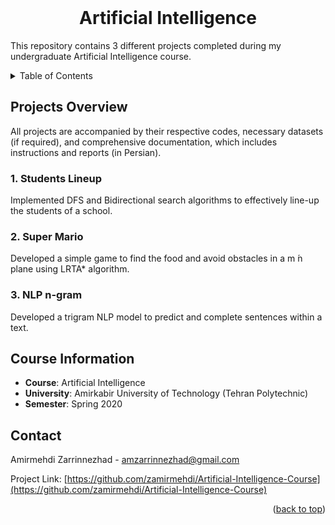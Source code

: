 <!-- PROJECT INFO -->
<br/>
<div align="center">
  <h1 align="center">Artificial Intelligence</h1>
  
  <p align="left">
    This repository contains 3 different projects completed during my undergraduate Artificial Intelligence course.
    <br/>
  </p>
  
</div>


<!-- TABLE OF CONTENTS -->
<details>
  <summary>Table of Contents</summary>
  <ol>
    <li><a href="#projects-overview">Projects Overview</a>
      <ul>
        <li><a href="#-1-students-lineup-">1. Students Lineup</a></li>
        <li><a href="#-2-super-mario-">2. Super Mario</a></li>
        <li><a href="#-3-nlp-n-gram-">3. NLP n-gram</a></li>
      </ul>
    </li>
    <li><a href="#course-information">Course Information</a></li>
    <li><a href="#contact">Contact</a></li>
  </ol>
</details>



<!-- ABOUT THE PROJECT -->

## Projects Overview
All projects are accompanied by their respective codes, necessary datasets (if required), and comprehensive documentation, which includes instructions and reports (in Persian).

<h3> 1. Students Lineup </h3>

Implemented DFS and Bidirectional search algorithms to effectively line-up the students of a school.

<h3> 2. Super Mario </h3>

Developed a simple game to find the food and avoid obstacles in a m ́n plane using LRTA* algorithm.

<h3> 3. NLP n-gram </h3>

Developed a trigram NLP model to predict and complete sentences within a text.


## Course Information
- **Course**: Artificial Intelligence 
- **University**: Amirkabir University of Technology (Tehran Polytechnic)
- **Semester**: Spring 2020




<!-- CONTACT -->

## Contact

Amirmehdi Zarrinnezhad - amzarrinnezhad@gmail.com

Project Link: [https://github.com/zamirmehdi/Artificial-Intelligence-Course](https://github.com/zamirmehdi/Artificial-Intelligence-Course)
<p align="right">(<a href="#top">back to top</a>)</p>
